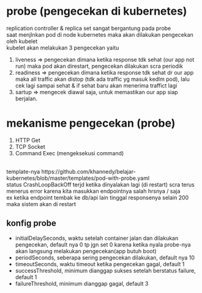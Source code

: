 # probe (pengecekan di kubernetes)
replication controller & replica set sangat bergantung pada probe<br>
saat menjlnkan pod di node kubernetes maka akan dilakukan pengecekan oleh kubelet<br>
kubelet akan melakukan 3 pengecekan yaitu<br>
1. liveness => pengecekan dimana ketika response tdk sehat (our app not run) maka pod akan direstart, pengecekan dilakukan scra periodik
2. readiness => pengecekan dimana ketika response tdk sehat dr our app maka all traffic akan distop (tdk ada traffic yg masuk kedlm pod), lalu cek lagi sampai sehat & if sehat baru akan menerima traffict lagi
3. sartup => mengecek diawal saja, untuk memastikan our app siap berjalan.

# mekanisme pengecekan (probe)
1. HTTP Get
2. TCP Socket
3. Command Exec (mengeksekusi command)

<br>
template-nya https://github.com/khannedy/belajar-kubernetes/blob/master/templates/pod-with-probe.yaml<br>
status CrashLoopBackOff terjd ketika dinyalakan lagi (di restart) scra terus menerus error karena kita masukkan endpointnya salah hrsnya / saja<br>
ex ketika endpoint tembak ke db/api lain tinggal responsenya selain 200 maka sistem akan di restart<br>

## konfig probe
* initialDelaySeconds, waktu setelah container jalan dan dilakukan pengecekan, default nya 0 tp jgn set 0 karena ketika nyala probe-nya akan langsung melakukan pengecekan(app butuh boot)
* periodSeconds, seberapa sering pengecekan dilakukan, default nya 10
* timeoutSeconds, waktu timeout ketika pengecekan gagal, default 1
* successThreshold, minimum dianggap sukses setelah berstatus failure, default 1
* failureThreshold, minimum dianggap gagal, default 3
